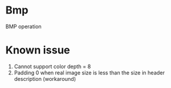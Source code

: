 # Bmp
BMP operation

# Known issue
1. Cannot support color depth = 8
2. Padding 0 when real image size is less than the size in header description (workaround)